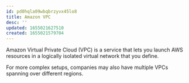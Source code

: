 ```yaml
---
id: pd0hqla09wbqbrzyvx45lo8
title: Amazon VPC
desc: ''
updated: 1655021627510
created: 1655021579704
---
```


Amazon Virtual Private Cloud (VPC) is a service that lets you launch AWS resources in a logically isolated virtual network that you define.

For more complex setups, companies may also have multiple VPCs spanning over different regions.
